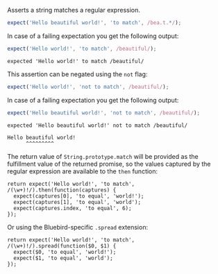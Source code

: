 Asserts a string matches a regular expression.

```js
expect('Hello beautiful world!', 'to match', /bea.t.*/);
```

In case of a failing expectation you get the following output:

```js
expect('Hello world!', 'to match', /beautiful/);
```

```output
expected 'Hello world!' to match /beautiful/
```

This assertion can be negated using the `not` flag:

```js
expect('Hello world!', 'not to match', /beautiful/);
```

In case of a failing expectation you get the following output:

```js
expect('Hello beautiful world!', 'not to match', /beautiful/);
```

```output
expected 'Hello beautiful world!' not to match /beautiful/

Hello beautiful world!
      ^^^^^^^^^
```

The return value of `String.prototype.match` will be provided as the fulfillment
value of the returned promise, so the values captured by the regular expression
are available to the `then` function:

```js#async:true
return expect('Hello world!', 'to match', /(\w+)!/).then(function(captures) {
  expect(captures[0], 'to equal', 'world!');
  expect(captures[1], 'to equal', 'world');
  expect(captures.index, 'to equal', 6);
});
```

Or using the Bluebird-specific `.spread` extension:

```js#async:true
return expect('Hello world!', 'to match', /(\w+)!/).spread(function($0, $1) {
  expect($0, 'to equal', 'world!');
  expect($1, 'to equal', 'world');
});
```

